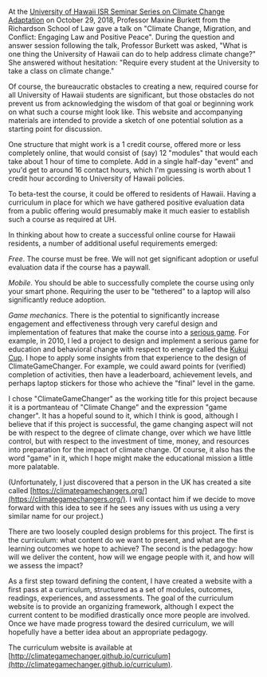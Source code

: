 At the [University of Hawaii ISR Seminar Series on Climate Change Adaptation](http://uhero.hawaii.edu/145) on October 29, 2018,  Professor Maxine Burkett from the Richardson School of Law gave a talk on "Climate Change, Migration, and Conflict: Engaging Law and Positive Peace". During the question and answer session following the talk, Professor Burkett was asked, "What is one thing the University of Hawaii can do to help address climate change?" She answered without hesitation:  "Require every student at the University to take a class on climate change."

Of course, the bureaucratic obstacles to creating a new, required course for all University of Hawaii students are significant, but those obstacles do not prevent us from acknowledging the wisdom of that goal or beginning work on what such a course might look like.  This website and accompanying materials are intended to provide a sketch of one potential solution as a starting point for discussion.

One structure that might work is a 1 credit course, offered more or less completely online, that would consist of (say) 12 "modules" that would each take about 1 hour of time to complete.  Add in a single half-day "event" and you'd get to around 16 contact hours, which I'm guessing is worth about 1 credit hour according to University of Hawaii policies.

To beta-test the course, it could be offered to residents of Hawaii. Having a curriculum in place for which we have gathered positive evaluation data from a public offering would presumably make it much easier to establish such a course as required at UH.

In thinking about how to create a successful online course for Hawaii residents, a number of additional useful requirements emerged:

*Free*.  The course must be free. We will not get significant adoption or useful evaluation data if the course has a paywall.

*Mobile*. You should be able to successfully complete the course using only your smart phone. Requiring the user to be "tethered" to a laptop will also significantly reduce adoption.

*Game mechanics*.  There is the potential to significantly increase engagement and effectiveness through very careful design and implementation of features that make the course into a [serious game](https://en.wikipedia.org/wiki/Serious_game). For example, in 2010, I led a project to design and implement a serious game for education and behavioral change with respect to energy called the [Kukui Cup](https://kukuicup.org/). I hope to apply some insights from that experience to the design of ClimateGameChanger.  For example, we could award points for (verified) completion of activities, then have a leaderboard, achievement levels, and perhaps laptop stickers for those who achieve the "final" level in the game.

I chose "ClimateGameChanger" as the working title for this project because it is a portmanteau of "Climate Change" and the expression "game changer". It has a hopeful sound to it, which I think is good, although I believe that if this project is successful, the game changing aspect will not be with respect to the degree of climate change, over which we have little control, but with respect to the investment of time, money, and resources into preparation for the impact of climate change. Of course, it also has the word "game" in it, which I hope might make the educational mission a little more palatable.

(Unfortunately, I just discovered that a person in the UK has created a site called [https://climategamechangers.org/](https://climategamechangers.org/). I will contact him if we decide to move forward with this idea to see if he sees any issues with us using a very similar name for our project.)

There are two loosely coupled design problems for this project. The first is the curriculum: what content do we want to present, and what are the learning outcomes we hope to achieve?  The second is the pedagogy: how will we deliver the content, how will we engage people with it, and how will we assess the impact?

As a first step toward defining the content, I have created a website with a first pass at a curriculum, structured as a set of modules, outcomes, readings, experiences, and assessments.  The goal of the curriculum website is to provide an organizing framework, although I expect the current content to be modified drastically once more people are involved.  Once we have made progress toward the desired curriculum, we will hopefully have a better idea about an appropriate pedagogy.

The curriculum website is available at [http://climategamechanger.github.io/curriculum](http://climategamechanger.github.io/curriculum).




